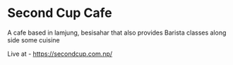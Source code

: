# Second Cup Cafe

A cafe based in lamjung, besisahar that also provides Barista classes along side some cuisine

Live at - https://secondcup.com.np/
